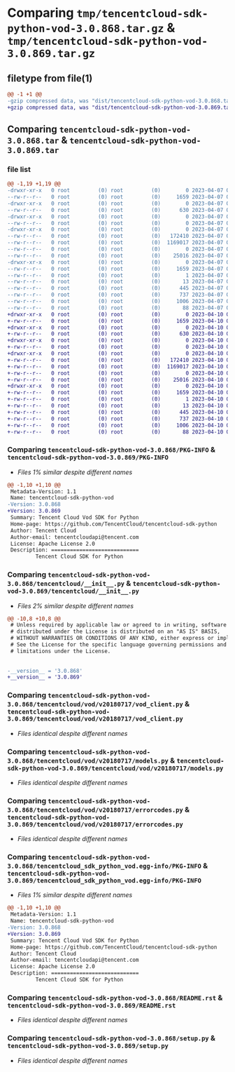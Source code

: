 # Comparing `tmp/tencentcloud-sdk-python-vod-3.0.868.tar.gz` & `tmp/tencentcloud-sdk-python-vod-3.0.869.tar.gz`

## filetype from file(1)

```diff
@@ -1 +1 @@
-gzip compressed data, was "dist/tencentcloud-sdk-python-vod-3.0.868.tar", last modified: Fri Apr  7 01:05:03 2023, max compression
+gzip compressed data, was "dist/tencentcloud-sdk-python-vod-3.0.869.tar", last modified: Mon Apr 10 03:18:18 2023, max compression
```

## Comparing `tencentcloud-sdk-python-vod-3.0.868.tar` & `tencentcloud-sdk-python-vod-3.0.869.tar`

### file list

```diff
@@ -1,19 +1,19 @@
-drwxr-xr-x   0 root         (0) root         (0)        0 2023-04-07 01:05:03.000000 tencentcloud-sdk-python-vod-3.0.868/
--rw-r--r--   0 root         (0) root         (0)     1659 2023-04-07 01:05:03.000000 tencentcloud-sdk-python-vod-3.0.868/PKG-INFO
-drwxr-xr-x   0 root         (0) root         (0)        0 2023-04-07 01:05:03.000000 tencentcloud-sdk-python-vod-3.0.868/tencentcloud/
--rw-r--r--   0 root         (0) root         (0)      630 2023-04-07 01:05:03.000000 tencentcloud-sdk-python-vod-3.0.868/tencentcloud/__init__.py
-drwxr-xr-x   0 root         (0) root         (0)        0 2023-04-07 01:05:03.000000 tencentcloud-sdk-python-vod-3.0.868/tencentcloud/vod/
--rw-r--r--   0 root         (0) root         (0)        0 2023-04-07 01:05:03.000000 tencentcloud-sdk-python-vod-3.0.868/tencentcloud/vod/__init__.py
-drwxr-xr-x   0 root         (0) root         (0)        0 2023-04-07 01:05:03.000000 tencentcloud-sdk-python-vod-3.0.868/tencentcloud/vod/v20180717/
--rw-r--r--   0 root         (0) root         (0)   172410 2023-04-07 01:05:03.000000 tencentcloud-sdk-python-vod-3.0.868/tencentcloud/vod/v20180717/vod_client.py
--rw-r--r--   0 root         (0) root         (0)  1169017 2023-04-07 01:05:03.000000 tencentcloud-sdk-python-vod-3.0.868/tencentcloud/vod/v20180717/models.py
--rw-r--r--   0 root         (0) root         (0)        0 2023-04-07 01:05:03.000000 tencentcloud-sdk-python-vod-3.0.868/tencentcloud/vod/v20180717/__init__.py
--rw-r--r--   0 root         (0) root         (0)    25016 2023-04-07 01:05:03.000000 tencentcloud-sdk-python-vod-3.0.868/tencentcloud/vod/v20180717/errorcodes.py
-drwxr-xr-x   0 root         (0) root         (0)        0 2023-04-07 01:05:03.000000 tencentcloud-sdk-python-vod-3.0.868/tencentcloud_sdk_python_vod.egg-info/
--rw-r--r--   0 root         (0) root         (0)     1659 2023-04-07 01:05:03.000000 tencentcloud-sdk-python-vod-3.0.868/tencentcloud_sdk_python_vod.egg-info/PKG-INFO
--rw-r--r--   0 root         (0) root         (0)        1 2023-04-07 01:05:03.000000 tencentcloud-sdk-python-vod-3.0.868/tencentcloud_sdk_python_vod.egg-info/dependency_links.txt
--rw-r--r--   0 root         (0) root         (0)       13 2023-04-07 01:05:03.000000 tencentcloud-sdk-python-vod-3.0.868/tencentcloud_sdk_python_vod.egg-info/top_level.txt
--rw-r--r--   0 root         (0) root         (0)      445 2023-04-07 01:05:03.000000 tencentcloud-sdk-python-vod-3.0.868/tencentcloud_sdk_python_vod.egg-info/SOURCES.txt
--rw-r--r--   0 root         (0) root         (0)      737 2023-04-07 01:05:03.000000 tencentcloud-sdk-python-vod-3.0.868/README.rst
--rw-r--r--   0 root         (0) root         (0)     1006 2023-04-07 01:05:03.000000 tencentcloud-sdk-python-vod-3.0.868/setup.py
--rw-r--r--   0 root         (0) root         (0)       88 2023-04-07 01:05:03.000000 tencentcloud-sdk-python-vod-3.0.868/setup.cfg
+drwxr-xr-x   0 root         (0) root         (0)        0 2023-04-10 03:18:18.000000 tencentcloud-sdk-python-vod-3.0.869/
+-rw-r--r--   0 root         (0) root         (0)     1659 2023-04-10 03:18:18.000000 tencentcloud-sdk-python-vod-3.0.869/PKG-INFO
+drwxr-xr-x   0 root         (0) root         (0)        0 2023-04-10 03:18:18.000000 tencentcloud-sdk-python-vod-3.0.869/tencentcloud/
+-rw-r--r--   0 root         (0) root         (0)      630 2023-04-10 03:18:18.000000 tencentcloud-sdk-python-vod-3.0.869/tencentcloud/__init__.py
+drwxr-xr-x   0 root         (0) root         (0)        0 2023-04-10 03:18:18.000000 tencentcloud-sdk-python-vod-3.0.869/tencentcloud/vod/
+-rw-r--r--   0 root         (0) root         (0)        0 2023-04-10 03:18:18.000000 tencentcloud-sdk-python-vod-3.0.869/tencentcloud/vod/__init__.py
+drwxr-xr-x   0 root         (0) root         (0)        0 2023-04-10 03:18:18.000000 tencentcloud-sdk-python-vod-3.0.869/tencentcloud/vod/v20180717/
+-rw-r--r--   0 root         (0) root         (0)   172410 2023-04-10 03:18:18.000000 tencentcloud-sdk-python-vod-3.0.869/tencentcloud/vod/v20180717/vod_client.py
+-rw-r--r--   0 root         (0) root         (0)  1169017 2023-04-10 03:18:18.000000 tencentcloud-sdk-python-vod-3.0.869/tencentcloud/vod/v20180717/models.py
+-rw-r--r--   0 root         (0) root         (0)        0 2023-04-10 03:18:18.000000 tencentcloud-sdk-python-vod-3.0.869/tencentcloud/vod/v20180717/__init__.py
+-rw-r--r--   0 root         (0) root         (0)    25016 2023-04-10 03:18:18.000000 tencentcloud-sdk-python-vod-3.0.869/tencentcloud/vod/v20180717/errorcodes.py
+drwxr-xr-x   0 root         (0) root         (0)        0 2023-04-10 03:18:18.000000 tencentcloud-sdk-python-vod-3.0.869/tencentcloud_sdk_python_vod.egg-info/
+-rw-r--r--   0 root         (0) root         (0)     1659 2023-04-10 03:18:18.000000 tencentcloud-sdk-python-vod-3.0.869/tencentcloud_sdk_python_vod.egg-info/PKG-INFO
+-rw-r--r--   0 root         (0) root         (0)        1 2023-04-10 03:18:18.000000 tencentcloud-sdk-python-vod-3.0.869/tencentcloud_sdk_python_vod.egg-info/dependency_links.txt
+-rw-r--r--   0 root         (0) root         (0)       13 2023-04-10 03:18:18.000000 tencentcloud-sdk-python-vod-3.0.869/tencentcloud_sdk_python_vod.egg-info/top_level.txt
+-rw-r--r--   0 root         (0) root         (0)      445 2023-04-10 03:18:18.000000 tencentcloud-sdk-python-vod-3.0.869/tencentcloud_sdk_python_vod.egg-info/SOURCES.txt
+-rw-r--r--   0 root         (0) root         (0)      737 2023-04-10 03:18:18.000000 tencentcloud-sdk-python-vod-3.0.869/README.rst
+-rw-r--r--   0 root         (0) root         (0)     1006 2023-04-10 03:18:18.000000 tencentcloud-sdk-python-vod-3.0.869/setup.py
+-rw-r--r--   0 root         (0) root         (0)       88 2023-04-10 03:18:18.000000 tencentcloud-sdk-python-vod-3.0.869/setup.cfg
```

### Comparing `tencentcloud-sdk-python-vod-3.0.868/PKG-INFO` & `tencentcloud-sdk-python-vod-3.0.869/PKG-INFO`

 * *Files 1% similar despite different names*

```diff
@@ -1,10 +1,10 @@
 Metadata-Version: 1.1
 Name: tencentcloud-sdk-python-vod
-Version: 3.0.868
+Version: 3.0.869
 Summary: Tencent Cloud Vod SDK for Python
 Home-page: https://github.com/TencentCloud/tencentcloud-sdk-python
 Author: Tencent Cloud
 Author-email: tencentcloudapi@tencent.com
 License: Apache License 2.0
 Description: ============================
         Tencent Cloud SDK for Python
```

### Comparing `tencentcloud-sdk-python-vod-3.0.868/tencentcloud/__init__.py` & `tencentcloud-sdk-python-vod-3.0.869/tencentcloud/__init__.py`

 * *Files 2% similar despite different names*

```diff
@@ -10,8 +10,8 @@
 # Unless required by applicable law or agreed to in writing, software
 # distributed under the License is distributed on an "AS IS" BASIS,
 # WITHOUT WARRANTIES OR CONDITIONS OF ANY KIND, either express or implied.
 # See the License for the specific language governing permissions and
 # limitations under the License.
 
 
-__version__ = '3.0.868'
+__version__ = '3.0.869'
```

### Comparing `tencentcloud-sdk-python-vod-3.0.868/tencentcloud/vod/v20180717/vod_client.py` & `tencentcloud-sdk-python-vod-3.0.869/tencentcloud/vod/v20180717/vod_client.py`

 * *Files identical despite different names*

### Comparing `tencentcloud-sdk-python-vod-3.0.868/tencentcloud/vod/v20180717/models.py` & `tencentcloud-sdk-python-vod-3.0.869/tencentcloud/vod/v20180717/models.py`

 * *Files identical despite different names*

### Comparing `tencentcloud-sdk-python-vod-3.0.868/tencentcloud/vod/v20180717/errorcodes.py` & `tencentcloud-sdk-python-vod-3.0.869/tencentcloud/vod/v20180717/errorcodes.py`

 * *Files identical despite different names*

### Comparing `tencentcloud-sdk-python-vod-3.0.868/tencentcloud_sdk_python_vod.egg-info/PKG-INFO` & `tencentcloud-sdk-python-vod-3.0.869/tencentcloud_sdk_python_vod.egg-info/PKG-INFO`

 * *Files 1% similar despite different names*

```diff
@@ -1,10 +1,10 @@
 Metadata-Version: 1.1
 Name: tencentcloud-sdk-python-vod
-Version: 3.0.868
+Version: 3.0.869
 Summary: Tencent Cloud Vod SDK for Python
 Home-page: https://github.com/TencentCloud/tencentcloud-sdk-python
 Author: Tencent Cloud
 Author-email: tencentcloudapi@tencent.com
 License: Apache License 2.0
 Description: ============================
         Tencent Cloud SDK for Python
```

### Comparing `tencentcloud-sdk-python-vod-3.0.868/README.rst` & `tencentcloud-sdk-python-vod-3.0.869/README.rst`

 * *Files identical despite different names*

### Comparing `tencentcloud-sdk-python-vod-3.0.868/setup.py` & `tencentcloud-sdk-python-vod-3.0.869/setup.py`

 * *Files identical despite different names*

